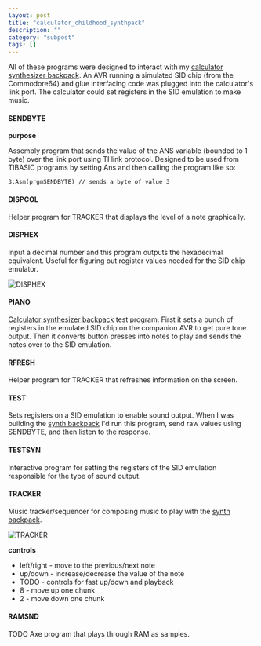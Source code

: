 ```yaml
---
layout: post
title: "calculator_childhood_synthpack"
description: ""
category: "subpost"
tags: []
---
```


All of these programs were designed to interact with my [calculator synthesizer backpack](http://www.hackniac.com/posts/ti_calculator_synthesizer_backpack.html). An AVR running a simulated SID chip (from the Commodore64) and glue interfacing code was plugged into the calculator's link port. The calculator could set registers in the SID emulation to make music.

#### SENDBYTE

__purpose__

Assembly program that sends the value of the ANS variable (bounded to 1 byte) over the link port using TI link protocol. Designed to be used from TIBASIC programs by setting Ans and then calling the program like so:

	3:Asm(prgmSENDBYTE)	// sends a byte of value 3

#### DISPCOL

Helper program for TRACKER that displays the level of a note graphically.

#### DISPHEX

Input a decimal number and this program outputs the hexadecimal equivalent. Useful for figuring out register values needed for the SID chip emulator.

![DISPHEX](http://hackniac.com/images/posts/calculator_childhood/DISPHEX.gif)

#### PIANO

[Calculator synthesizer backpack](http://www.hackniac.com/posts/ti_calculator_synthesizer_backpack.html) test program. First it sets a bunch of registers in the emulated SID chip on the companion AVR to get pure tone output. Then it converts button presses into notes to play and sends the notes over to the SID emulation.

#### RFRESH

Helper program for TRACKER that refreshes information on the screen.

#### TEST

Sets registers on a SID emulation to enable sound output. When I was building the [synth backpack](http://www.hackniac.com/posts/ti_calculator_synthesizer_backpack.html) I'd run this program, send raw values using SENDBYTE, and then listen to the response.

#### TESTSYN

Interactive program for setting the registers of the SID emulation responsible for the type of sound output.

#### TRACKER

Music tracker/sequencer for composing music to play with the [synth backpack](http://www.hackniac.com/posts/ti_calculator_synthesizer_backpack.html).

![TRACKER](http://hackniac.com/images/posts/calculator_childhood/TRACKER.gif)

__controls__

* left/right - move to the previous/next note
* up/down - increase/decrease the value of the note
* TODO - controls for fast up/down and playback
* 8 - move up one chunk
* 2 - move down one chunk

#### RAMSND

TODO
Axe program that plays through RAM as samples.

